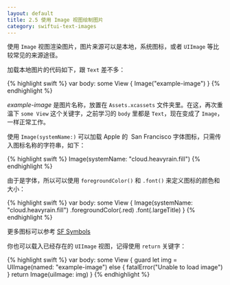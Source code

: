 ```yaml
---
layout: default
title: 2.5 使用 Image 视图绘制图片
category: swiftui-text-images
---
```


使用 `Image` 视图渲染图片，图片来源可以是本地，系统图标，或者 `UIImage` 等比较常见的来源途径。

加载本地图片的代码如下，跟 `Text` 差不多：

{% highlight swift %}
var body: some View {
    Image("example-image")
}
{% endhighlight %}

*example-image* 是图片名称，放置在 `Assets.xcassets` 文件夹里。在这，再次重温下 `some View` 这个关键字，之前学习的 `body` 里都是 `Text`，现在变成了 `Image`，一样正常工作。

使用 `Image(systemName:)` 可以加载 Apple 的  San Francisco 字体图标，只需传入图标名称的字符串，如下：

{% highlight swift %}
Image(systemName: "cloud.heavyrain.fill")
{% endhighlight %}

由于是字体，所以可以使用 `foregroundColor()` 和 `.font()` 来定义图标的颜色和大小：

{% highlight swift %}
var body: some View {
    Image(systemName: "cloud.heavyrain.fill")
        .foregroundColor(.red)
        .font(.largeTitle)
}
{% endhighlight %}

更多图标可以参考 <a href="https://developer.apple.com/design/human-interface-guidelines/sf-symbols/overview/" target="_blank">SF Symbols</a>

你也可以载入已经存在的 `UIImage` 视图，记得使用 `return` 关键字：

{% highlight swift %}
var body: some View {
    guard let img = UIImage(named: "example-image") else {
        fatalError("Unable to load image")
    }
    return Image(uiImage: img)
}
{% endhighlight %}
